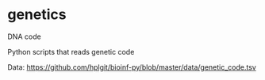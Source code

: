 # genetics
DNA code

Python scripts that reads genetic code

Data:
https://github.com/hplgit/bioinf-py/blob/master/data/genetic_code.tsv

